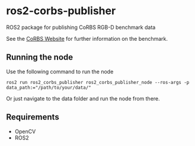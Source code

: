 # ros2-corbs-publisher
ROS2 package for publishing CoRBS RGB-D benchmark data

See the [CoRBS Website](http://corbs.dfki.uni-kl.de/) for further information on the benchmark. 

## Running the node
Use the following command to run the node 

`ros2 run ros2_corbs_publisher ros2_corbs_publisher_node --ros-args -p data_path:="/path/to/your/data/"`

Or just navigate to the data folder and run the node from there.

## Requirements
* OpenCV
* ROS2